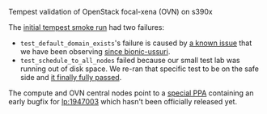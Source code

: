 Tempest validation of OpenStack focal-xena (OVN) on s390x

The [initial tempest smoke run](tempest_smoke.txt) had two failures:

* `test_default_domain_exists`'s failure is caused by
  [a known issue](https://bugs.launchpad.net/charm-keystone/+bug/1830076) that
  we have been observing
  [since bionic-ussuri](../../../2020-jun/bionic-ussuri/multi-lpar/).
* `test_schedule_to_all_nodes` failed because our small test lab was running
  out of disk space. We re-ran that specific test to be on the
  safe side and [it finally fully passed](tempest_smoke2.txt).

The compute and OVN central nodes point to a
[special PPA](https://launchpad.net/~corey.bryant/+archive/ubuntu/focal-xena)
containing an early bugfix for
[lp:1947003](https://bugs.launchpad.net/ubuntu/+source/ovn/+bug/1947003) which
hasn't been officially released yet.

